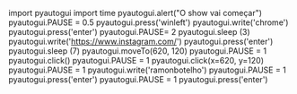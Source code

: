 import pyautogui
import time
pyautogui.alert("O show vai começar")
pyautogui.PAUSE = 0.5
pyautogui.press('winleft')
pyautogui.write('chrome')
pyautogui.press('enter')
pyautogui.PAUSE= 2
pyautogui.sleep (3)
pyautogui.write('https://www.instagram.com/')
pyautogui.press('enter')
pyautogui.sleep (7)
pyautogui.moveTo(620, 120)
pyautogui.PAUSE = 1
pyautogui.click()
pyautogui.PAUSE = 1
pyautogui.click(x=620, y=120)
pyautogui.PAUSE = 1
pyautogui.write('ramonbotelho')
pyautogui.PAUSE = 1
pyautogui.press('enter')
pyautogui.PAUSE = 1
pyautogui.press('enter')
